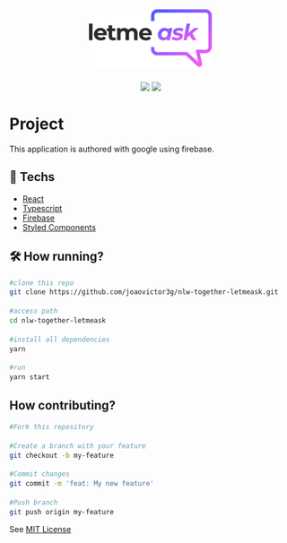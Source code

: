 <h1 align="center">
  <img alt="podcastr" title="podcastr" src="./src/assets/logo.svg" width="220px" />
</h1>

<div align="center">
    <img src="https://img.shields.io/badge/joaovictor3g-LetMeAsk" />
    <img src="https://img.shields.io/badge/license-MIT-green"/>
</div>

# Project 
This application is authored with google using firebase.

## 🚀 Techs
- [React](https://pt-br.reactjs.org/)
- [Typescript](https://www.typescriptlang.org/)
- [Firebase](console.firebase.google.com)
- [Styled Components](https://styled-components.com/)


## 🛠️ How running?
```bash
#clone this repo
git clone https://github.com/joaovictor3g/nlw-together-letmeask.git

#access path
cd nlw-together-letmeask

#install all dependencies
yarn

#run 
yarn start
```

## How contributing?
```bash
#Fork this repository

#Create a branch with your feature 
git checkout -b my-feature

#Commit changes 
git commit -m 'feat: My new feature'

#Push branch 
git push origin my-feature
```

See [MIT License](LICENSE)


